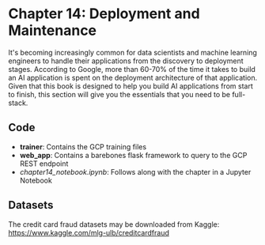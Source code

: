 # Chapter 14: Deployment and Maintenance 

It's becoming increasingly common for data scientists and machine learning engineers to handle their applications from the discovery to deployment stages. According to Google, more than 60-70% of the time it takes to build an AI application is spent on the deployment architecture of that application. Given that this book is designed to help you build AI applications from start to finish, this section will give you the essentials that you need to be full-stack. 

## Code

- **trainer**: Contains the GCP training files
- **web_app**: Contains a barebones flask framework to query to the GCP REST endpoint
- *chapter14_notebook.ipynb*: Follows along with the chapter in a Jupyter Notebook

## Datasets

The credit card fraud datasets may be downloaded from Kaggle: https://www.kaggle.com/mlg-ulb/creditcardfraud
